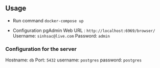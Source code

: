 ## Usage
* Run command `docker-compose up`

* Configuration pgAdmin
Web URL : `http://localhost:6969/browser/` <br/>
Username: `sinhsac@live.com`
Password: `admin`

### Configuration for the server
Hostname: `db`
Port: `5432`
username: `postgres`
password: `postgres`